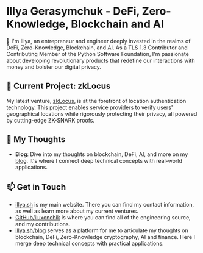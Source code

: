 # Illya Gerasymchuk - DeFi, Zero-Knowledge, Blockchain and AI

👋 I'm Illya, an entrepreneur and engineer deeply invested in the realms of DeFi, Zero-Knowledge, Blockchain, and AI. As a TLS 1.3 Contributor and Contributing Member of the Python Software Foundation, I'm passionate about developing revolutionary products that redefine our interactions with money and bolster our digital privacy.

## 🚀 Current Project: zkLocus
My latest venture, [zkLocus](https://github.com/iluxonchik/zkLocus), is at the forefront of location authentication technology. This project enables service providers to verify users' geographical locations while rigorously protecting their privacy, all powered by cutting-edge ZK-SNARK proofs.

## 💭 My Thoughts
- **Blog**: Dive into my thoughts on blockchain, DeFi, AI, and more on my [blog](https://illya.sh/blog/). It's where I connect deep technical concepts with real-world applications.

## 📫 Get in Touch
- [illya.sh](https://illya.sh) is my main website. There you can find my contact information, as well as learn more about my current ventures.
- [GitHub/iluxonchik](https://github.com/iluxonchik) is where you can find all of the engineering source, and my contributions.
- [illya.sh/blog](https://illya.sh/blog) serves as a platform for me to articulate my thoughts on blockchain, DeFi, Zero-Knowledge cryptography, AI and finance. Here I merge deep technical concepts with practical applications.
